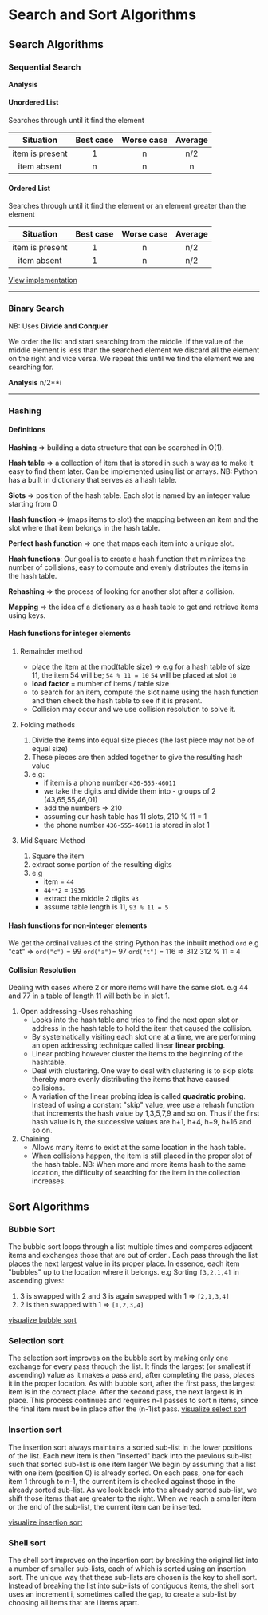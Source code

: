 # Search and Sort Algorithms

## Search Algorithms

### Sequential Search

**Analysis**

#### Unordered List

Searches through until it find the element

|    Situation    | Best case | Worse case | Average |
| :-------------: | :-------: | :--------: | :-----: |
| item is present |     1     |     n      |   n/2   |
|   item absent   |     n     |     n      |    n    |

#### Ordered List

Searches through until it find the element or an element greater than the element

|    Situation    | Best case | Worse case | Average |
| :-------------: | :-------: | :--------: | :-----: |
| item is present |     1     |     n      |   n/2   |
|   item absent   |     1     |     n      |   n/2   |

[View implementation](search_and_sort.md)

---

### Binary Search

NB: Uses **Divide and Conquer**

We order the list and start searching from the middle. If the value of the middle element is less than the searched element we discard all the element on the right and vice versa. We repeat this until we find the element we are searching for.

**Analysis**
n/2\*\*i

---

### Hashing

#### Definitions

**Hashing** => building a data structure that can be searched in O(1).

**Hash table** => a collection of item that is stored in such a way as to make it easy to find them later. Can be implemented using list or arrays.
NB: Python has a built in dictionary that serves as a hash table.

**Slots** => position of the hash table. Each slot is named by an integer value starting from 0

**Hash function** => (maps items to slot) the mapping between an item and the slot where that item belongs in the hash table.

**Perfect hash function** => one that maps each item into a unique slot.

**Hash functions**:
Our goal is to create a hash function that minimizes the number of collisions, easy to compute and evenly distributes the items in the hash table.

**Rehashing** => the process of looking for another slot after a collision.

**Mapping** => the idea of a dictionary as a hash table to get and retrieve items using keys.

#### Hash functions for integer elements

1. Remainder method

   - place the item at the mod(table size) -> e.g for a hash table of size 11, the item 54 will be; `54 % 11 = 10` `54` will be placed at slot `10`
   - **load factor** = number of items / table size
   - to search for an item, compute the slot name using the hash function and then check the hash table to see if it is present.
   - Collision may occur and we use collision resolution to solve it.

2. Folding methods
   1. Divide the items into equal size pieces (the last piece may not be of equal size)
   2. These pieces are then added together to give the resulting hash value
   3. e.g:
      - if item is a phone number `436-555-46011`
      - we take the digits and divide them into - groups of 2 (43,65,55,46,01)
      - add the numbers => 210
      - assuming our hash table has 11 slots, 210 % 11 = 1
      - the phone number `436-555-46011` is stored in slot 1
3. Mid Square Method
   1. Square the item
   2. extract some portion of the resulting digits
   3. e.g
      - item = `44`
      - `44**2` = `1936`
      - extract the middle 2 digits `93`
      - assume table length is 11, `93 % 11 = 5`

#### Hash functions for non-integer elements

We get the ordinal values of the string
Python has the inbuilt method `ord`
e.g "cat" => `ord("c")` = 99 `ord("a")`= 97 `ord("t")` = 116 => 312
312 % 11 = 4

#### Collision Resolution

Dealing with cases where 2 or more items will have the same slot. e.g 44 and 77 in a table of length 11 will both be in slot 1.

1. Open addressing
   -Uses rehashing
   - Looks into the hash table and tries to find the next open slot or address in the hash table to hold the item that caused the collision.
   - By systematically visiting each slot one at a time, we are performing an open addressing technique called linear **linear probing**.
   - Linear probing however cluster the items to the beginning of the hashtable.
   - Deal with clustering. One way to deal with clustering is to skip slots thereby more evenly distributing the items that have caused collisions.
   - A variation of the linear probing idea is called **quadratic probing**. Instead of using a constant "skip" value, wee use a rehash function that increments the hash value by 1,3,5,7,9 and so on. Thus if the first hash value is h, the successive values are h+1, h+4, h+9, h+16 and so on.
2. Chaining
   - Allows many items to exist at the same location in the hash table.
   - When collisions happen, the item is still placed in the proper slot of the hash table.
     <!-- FIXME: add image-->
     NB: When more and more items hash to the same location, the difficulty of searching for the item in the collection increases.

## Sort Algorithms

### Bubble Sort

The bubble sort loops through a list multiple times and compares adjacent items and exchanges those that are out of order . Each pass through the list places the next largest value in its proper place. In essence, each item "bubbles" up to the location where it belongs.
e.g
Sorting `[3,2,1,4]` in ascending gives:

1. 3 is swapped with 2 and 3 is again swapped with 1 => `[2,1,3,4]`
2. 2 is then swapped with 1 => `[1,2,3,4]`

[visualize bubble sort](https://visualgo.net/en/sorting)

### Selection sort

The selection sort improves on the bubble sort by making only one exchange for every pass through the list. It finds the largest (or smallest if ascending) value as it makes a pass and, after completing the pass, places it in the proper location. As with bubble sort, after the first pass, the largest item is in the correct place. After the second pass, the next largest is in place. This process continues and requires n-1 passes to sort n items, since the final item must be in place after the (n-1)st pass.
[visualize select sort](https://visualgo.net/en/sorting)

### Insertion sort

The insertion sort always maintains a sorted sub-list in the lower positions of the list.
Each new item is then "inserted" back into the previous sub-list such that sorted sub-list is one item larger
We begin by assuming that a list with one item (position 0) is already sorted.
On each pass, one for each item 1 through to n-1, the current item is checked against those in the already sorted sub-list.
As we look back into the already sorted sub-list, we shift those items that are greater to the right.
When we reach a smaller item or the end of the sub-list, the current item can be inserted.

[visualize insertion sort](https://visualgo.net/en/sorting)

### Shell sort

The shell sort improves on the insertion sort by breaking the original list into a number of smaller sub-lists, each of which is sorted using an insertion sort. The unique way that these sub-lists are chosen is the key to shell sort. Instead of breaking the list into sub-lists of contiguous items, the shell sort uses an increment i, sometimes called the gap, to create a sub-list by choosing all items that are i items apart.
